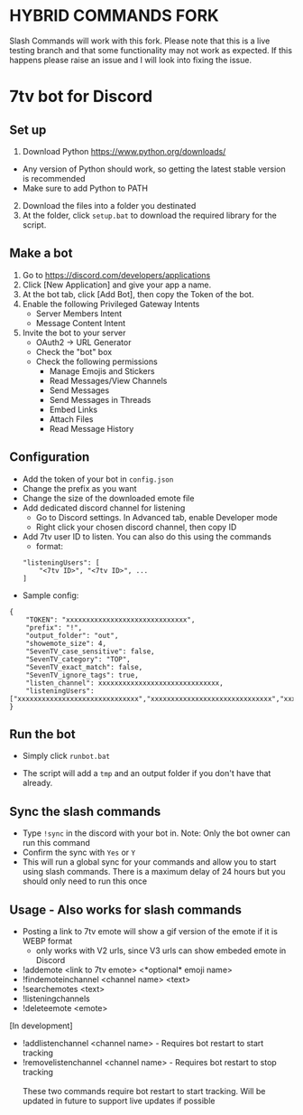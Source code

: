 # **HYBRID COMMANDS FORK**
Slash Commands will work with this fork. Please note that this is a live testing branch and that some functionality may not work as expected. If this happens please raise an issue and I will look into fixing the issue.

# 7tv bot for Discord

## Set up
1) Download Python https://www.python.org/downloads/
- Any version of Python should work, so getting the latest stable version is recommended
- Make sure to add Python to PATH
2) Download the files into a folder you destinated
3) At the folder, click `setup.bat` to download the required library for the script. 

## Make a bot
1) Go to https://discord.com/developers/applications
2) Click [New Application] and give your app a name.
3) At the bot tab, click [Add Bot], then copy the Token of the bot.
4) Enable the following Privileged Gateway Intents
	- Server Members Intent
	- Message Content Intent
5) Invite the bot to your server
    - OAuth2 -> URL Generator
    - Check the "bot" box
    - Check the following permissions
		- Manage Emojis and Stickers
		- Read Messages/View Channels
		- Send Messages
		- Send Messages in Threads
		- Embed Links
		- Attach Files
		- Read Message History

## Configuration
- Add the token of your bot in `config.json`
- Change the prefix as you want
- Change the size of the downloaded emote file
- Add dedicated discord channel for listening
    - Go to Discord settings. In Advanced tab, enable Developer mode
    - Right click your chosen discord channel, then copy ID
- Add 7tv user ID to listen. You can also do this using the commands
    - format:
    ```
    "listeningUsers": [
        "<7tv ID>", "<7tv ID>", ...
    ]
    ```
- Sample config:
```
{
    "TOKEN": "xxxxxxxxxxxxxxxxxxxxxxxxxxxxxx",
    "prefix": "!",
    "output_folder": "out",
    "showemote_size": 4,
    "SevenTV_case_sensitive": false,
    "SevenTV_category": "TOP",
    "SevenTV_exact_match": false,
    "SevenTV_ignore_tags": true,
    "listen_channel": xxxxxxxxxxxxxxxxxxxxxxxxxxxxxx,
    "listeningUsers": ["xxxxxxxxxxxxxxxxxxxxxxxxxxxxxx","xxxxxxxxxxxxxxxxxxxxxxxxxxxxxx","xxxxxxxxxxxxxxxxxxxxxxxxxxxxxx"]
}
```

## Run the bot
- Simply click `runbot.bat`
* The script will add a `tmp` and an output folder if you don't have that already. 

## Sync the slash commands
- Type `!sync` in the discord with your bot in. Note: Only the bot owner can run this command
- Confirm the sync with `Yes` or `Y`
- This will run a global sync for your commands and allow you to start using slash commands. There is a maximum delay of 24 hours but you should only need to run this once

## Usage -  Also works for slash commands
- Posting a link to 7tv emote will show a gif version of the emote if it is WEBP format
    - only works with V2 urls, since V3 urls can show embeded emote in Discord
- !addemote \<link to 7tv emote\> \<\*optional\* emoji name\>
- !findemoteinchannel \<channel name\> \<text\>
- !searchemotes \<text\>
- !listeningchannels
- !deleteemote <emote\>

[In development]
- !addlistenchannel <channel name\>  \- Requires bot restart to start tracking
- !removelistenchannel <channel name\> \- Requires bot restart to stop tracking  \
\
These two commands require bot restart to start tracking. Will be updated in future to support live updates if possible 
